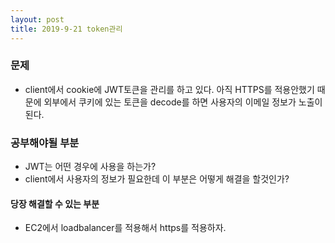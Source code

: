 ```yaml
---
layout: post
title: 2019-9-21 token관리
---
```


### 문제

- client에서 cookie에 JWT토큰을 관리를 하고 있다. 아직 HTTPS를 적용안했기 때문에 외부에서 쿠키에 있는 토큰을 decode를 하면 사용자의 이메일 정보가 노출이 된다.

### 공부해야될 부분

- JWT는 어떤 경우에 사용을 하는가?
- client에서 사용자의 정보가 필요한데 이 부분은 어떻게 해결을 할것인가?


#### 당장 해결할 수 있는 부분

- EC2에서 loadbalancer를 적용해서 https를 적용하자.
